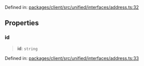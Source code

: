Defined in: [packages/client/src/unified/interfaces/address.ts:32](https://github.com/signalwire/signalwire-js/blob/52fa77b6c8db68f4c99b30b3776f45a4309e15bf/packages/client/src/unified/interfaces/address.ts#L32)

## Properties

### id

> **id**: `string`

Defined in: [packages/client/src/unified/interfaces/address.ts:33](https://github.com/signalwire/signalwire-js/blob/52fa77b6c8db68f4c99b30b3776f45a4309e15bf/packages/client/src/unified/interfaces/address.ts#L33)
